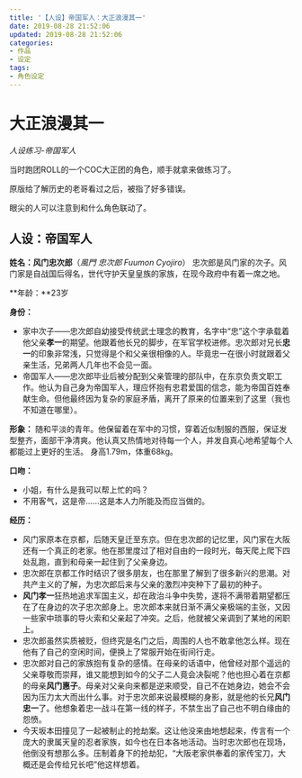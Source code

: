 ```yaml
---
title: '【人设】帝国军人：大正浪漫其一'
date: 2019-08-28 21:52:06
updated: 2019-08-28 21:52:06
categories:
- 作品
- 设定
tags:
- 角色设定
---
```


# 大正浪漫其一
*人设练习-帝国军人*

当时跑团ROLL的一个COC大正团的角色，顺手就拿来做练习了。

原版给了解历史的老哥看过之后，被指了好多错误。

眼尖的人可以注意到和什么角色联动了。
<!--more-->
## 人设：帝国军人

**姓名：风门忠次郎**（*風門 忠次郎 Fuumon Cyojiro*）
忠次郎是风门家的次子。风门家是自战国后得名，世代守护天皇皇族的家族，在现今政府中有着一席之地。

**年龄：**23岁

**身份：**
- 家中次子——忠次郎自幼接受传统武士理念的教育，名字中“忠”这个字承载着他父亲**孝一**的期望。他跟着他长兄的脚步，在军官学校进修。忠次郎对兄长**忠一**的印象非常浅，只觉得是个和父亲很相像的人。毕竟忠一在很小时就跟着父亲生活，兄弟两人几年也不会见一面。
- 帝国军人——忠次郎毕业后被分配到父亲管理的部队中，在东京负责文职工作。他认为自己身为帝国军人，理应怀抱有忠君爱国的信念，能为帝国百姓奉献生命。但他最终因为复杂的家庭矛盾，离开了原来的位置来到了这里（我也不知道在哪里）。

**形象：**
随和平淡的青年。他保留着在军中的习惯，穿着近似制服的西服，保证发型整齐，面部干净清爽。他认真又热情地对待每一个人，并发自真心地希望每个人都能过上更好的生活。
身高1.79m，体重68kg。

**口吻：**
- 小姐，有什么是我可以帮上忙的吗？
- 不用客气，这是帝……这是本人力所能及而应当做的。

**经历：**
- 风门家原本在京都，后随天皇迁至东京。但在忠次郎的记忆里，风门家在大阪还有一个真正的老家。他在那里度过了相对自由的一段时光，每天爬上爬下四处乱跑，直到和母亲一起住到了父亲身边。
- 忠次郎在京都工作时结识了很多朋友，也在那里了解到了很多新兴的思潮。对共产主义的了解，为忠次郎后来与父亲的激烈冲突种下了最初的种子。
- **风门孝一**狂热地追求军国主义，却在政治斗争中失势，遂将不满带着期望都压在了在身边的次子忠次郎身上。忠次郎本来就日渐不满父亲极端的主张，又因一些家中琐事的导火索和父亲起了冲突。之后，他就被父亲调到了某地的闲职上。
- 忠次郎虽然实质被贬，但终究是名门之后，周围的人也不敢拿他怎么样。现在他有了自己的空闲时间，便换上了常服开始在街间行走。
- 忠次郎对自己的家族抱有复杂的感情。在母亲的话语中，他曾经对那个遥远的父亲尊敬而崇拜，谁又能想到如今的父子二人竟会决裂呢？他也担心着在京都的母亲**风门惠子**。母亲对父亲向来都是逆来顺受，自己不在她身边，她会不会因为压力太大而出什么事。对于忠次郎来说最模糊的身影，就是他的长兄**风门忠一**了。他想象着忠一战斗在第一线的样子，不禁生出了自己也不明白缘由的怨愤。
- 今天坂本田撞见了一起被制止的抢劫案。这让他没来由地想起来，传言有一个庞大的隶属天皇的忍者家族，如今也在日本各地活动。当时忠次郎也在现场，他倒没有想那么多。压制着身下的抢劫犯，“大阪老家供奉着的家传宝刀，大概还是会传给兄长吧”他这样想着。